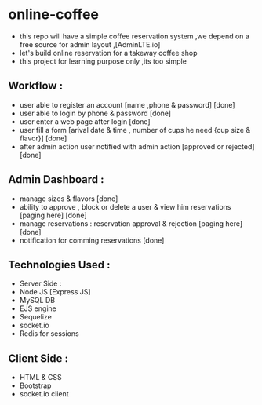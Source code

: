 # online-coffee
- this repo will have a simple coffee reservation system ,we depend on a free source for admin layout ,[AdminLTE.io]
- let's build online reservation for a takeway coffee shop
- this project for learning purpose only ,its too simple

Workflow :
----------
- user able to register an account [name ,phone & password] [done]
- user able to login by phone & password [done]
- user enter a web page after login [done]
- user fill a form [arival date & time , number of cups he need {cup size & flavor}] [done]
- after admin action user notified with admin action [approved or rejected] [done]

Admin Dashboard :
---------------
- manage sizes & flavors [done]
- ability to approve , block or delete a user & view him reservations [paging here] [done]
- manage reservations : reservation approval & rejection [paging here] [done]
- notification for comming reservations [done]

Technologies Used :
-----------------
- Server Side :
-   Node JS [Express JS]
-   MySQL DB
-   EJS engine
-   Sequelize
-   socket.io
-   Redis for sessions

Client Side :
----------
- HTML & CSS
- Bootstrap
- socket.io client
